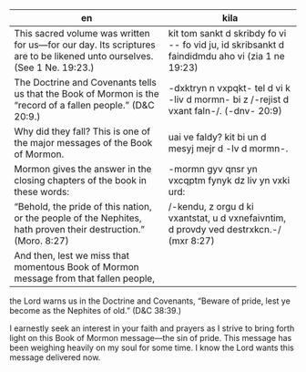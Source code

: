 en | kila
--- | ---
This sacred volume was written for us—for our day. Its scriptures are to be likened unto ourselves. (See 1 Ne. 19:23.)| kit tom sankt d skribdy fo vi -- fo vid ju, id skribsankt d faindidmdu aho vi (zia 1 ne 19:23)
The Doctrine and Covenants tells us that the Book of Mormon is the “record of a fallen people.” (D&C 20:9.) | -dxktryn n vxpqkt- tel d vi k -liv d mormn- bi z /-rejist d vxant faln-/. (-dnv- 20:9)
Why did they fall? This is one of the major messages of the Book of Mormon.| uai ve faldy? kit bi un d mesyj mejr d -lv d mormn-.
Mormon gives the answer in the closing chapters of the book in these words:| -mormn gyv qnsr yn vxcqptm fynyk dz liv yn vxki urd:
“Behold, the pride of this nation, or the people of the Nephites, hath proven their destruction.” (Moro. 8:27)| /-kendu, z orgu d ki vxantstat, u d vxnefaivntim, d provdy ved destrxkcn.-/ (mxr 8:27)
And then, lest we miss that momentous Book of Mormon message from that fallen people,|
the Lord warns us in the Doctrine and Covenants, “Beware of pride, lest ye become as the Nephites of old.” (D&C 38:39.)

I earnestly seek an interest in your faith and prayers as I strive to bring forth light on this Book of Mormon message—the sin of pride. This message has been weighing heavily on my soul for some time. I know the Lord wants this message delivered now.